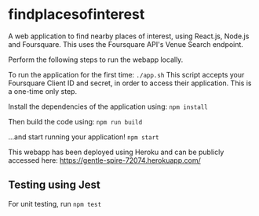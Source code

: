 # findplacesofinterest
A web application to find nearby places of interest, using React.js, Node.js and Foursquare. This uses the Foursquare API's Venue Search endpoint.

Perform the following steps to run the webapp locally. 

To run the application for the first time:
`./app.sh`
This script accepts your Foursquare Client ID and secret, in order to access their application. This is a one-time only step.

Install the dependencies of the application using:
`npm install`

Then build the code using:
`npm run build`

...and start running your application!
`npm start`

This webapp has been deployed using Heroku and can be publicly accessed here: https://gentle-spire-72074.herokuapp.com/

## Testing using Jest
For unit testing, run `npm test`

